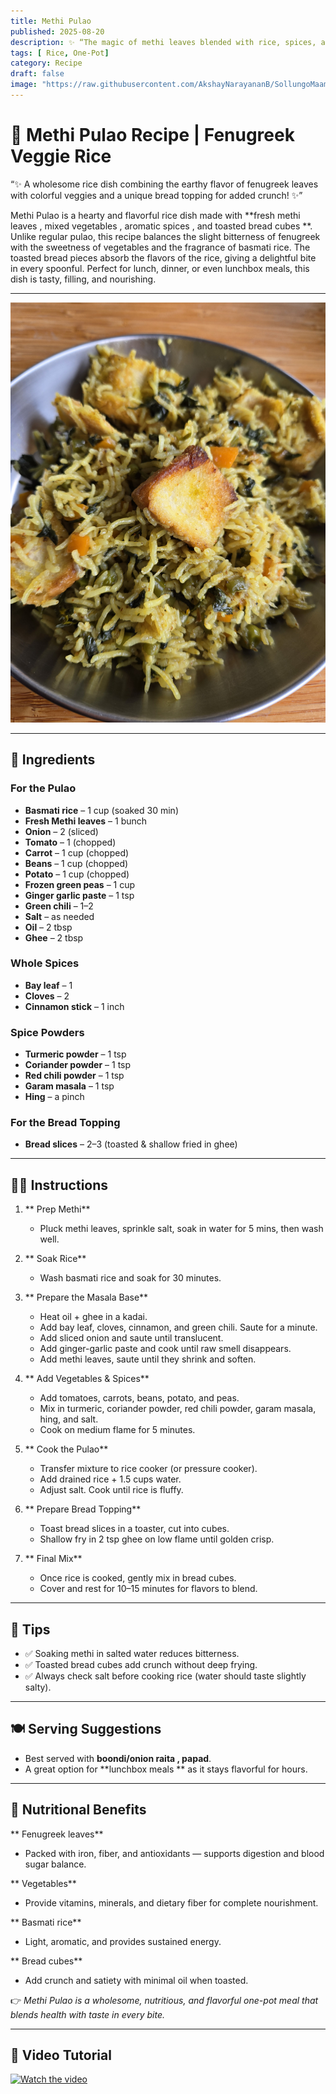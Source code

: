```yaml
---
title: Methi Pulao  
published: 2025-08-20  
description: ✨ “The magic of methi leaves blended with rice, spices, and veggies — a one-pot wonder packed with flavor and nutrition!” ✨
tags: [ Rice, One-Pot]  
category: Recipe  
draft: false  
image: "https://raw.githubusercontent.com/AkshayNarayananB/SollungoMaami/master/images/methipulao.jpg"  
---
```


# 🌿 Methi Pulao Recipe | Fenugreek Veggie Rice  

“✨ A wholesome rice dish combining the earthy flavor of fenugreek leaves with colorful veggies and a unique bread topping for added crunch! ✨”  

Methi Pulao is a hearty and flavorful rice dish made with **fresh methi leaves , mixed vegetables , aromatic spices , and toasted bread cubes **.  
Unlike regular pulao, this recipe balances the slight bitterness of fenugreek with the sweetness of vegetables and the fragrance of basmati rice. The toasted bread pieces absorb the flavors of the rice, giving a delightful bite in every spoonful. Perfect for lunch, dinner, or even lunchbox meals, this dish is tasty, filling, and nourishing. 

---

![methipulao](https://raw.githubusercontent.com/AkshayNarayananB/SollungoMaami/master/images/methipulao.jpg)  

---

## 🛒 Ingredients  

### For the Pulao  
-  **Basmati rice** – 1 cup (soaked 30 min)  
-  **Fresh Methi leaves** – 1 bunch  
-  **Onion** – 2 (sliced)  
-  **Tomato** – 1 (chopped)  
-  **Carrot** – 1 cup (chopped)  
-  **Beans** – 1 cup (chopped)  
-  **Potato** – 1 cup (chopped)  
-  **Frozen green peas** – 1 cup  
-  **Ginger garlic paste** – 1 tsp  
-  **Green chili** – 1–2  
-  **Salt** – as needed  
-  **Oil** – 2 tbsp  
-  **Ghee** – 2 tbsp  

### Whole Spices  
-  **Bay leaf** – 1  
-  **Cloves** – 2  
-  **Cinnamon stick** – 1 inch  

### Spice Powders  
-  **Turmeric powder** – 1 tsp  
-  **Coriander powder** – 1 tsp  
-  **Red chili powder** – 1 tsp  
-  **Garam masala** – 1 tsp  
-  **Hing** – a pinch  

### For the Bread Topping  
-  **Bread slices** – 2–3 (toasted & shallow fried in ghee)  

---

## 👩‍🍳 Instructions  

1. ** Prep Methi**  
   - Pluck methi leaves, sprinkle salt, soak in water for 5 mins, then wash well.  

2. ** Soak Rice**  
   - Wash basmati rice and soak for 30 minutes.  

3. ** Prepare the Masala Base**  
   - Heat oil + ghee in a kadai.  
   - Add bay leaf, cloves, cinnamon, and green chili. Saute for a minute.  
   - Add sliced onion and saute until translucent.  
   - Add ginger-garlic paste and cook until raw smell disappears.  
   - Add methi leaves, saute until they shrink and soften.  

4. ** Add Vegetables & Spices**  
   - Add tomatoes, carrots, beans, potato, and peas.  
   - Mix in turmeric, coriander powder, red chili powder, garam masala, hing, and salt.  
   - Cook on medium flame for 5 minutes.  

5. ** Cook the Pulao**  
   - Transfer mixture to rice cooker (or pressure cooker).  
   - Add drained rice + 1.5 cups water.  
   - Adjust salt. Cook until rice is fluffy.  

6. ** Prepare Bread Topping**  
   - Toast bread slices in a toaster, cut into cubes.  
   - Shallow fry in 2 tsp ghee on low flame until golden crisp.  

7. ** Final Mix**  
   - Once rice is cooked, gently mix in bread cubes.  
   - Cover and rest for 10–15 minutes for flavors to blend.  

---

## 🌟 Tips  

- ✅ Soaking methi in salted water reduces bitterness.  
- ✅ Toasted bread cubes add crunch without deep frying.  
- ✅ Always check salt before cooking rice (water should taste slightly salty).  

---

## 🍽️ Serving Suggestions  

- Best served with **boondi/onion raita , papad**.  
- A great option for **lunchbox meals ** as it stays flavorful for hours.  

---

## 💪 Nutritional Benefits  

** Fenugreek leaves**  
- Packed with iron, fiber, and antioxidants — supports digestion and blood sugar balance.  

** Vegetables**  
- Provide vitamins, minerals, and dietary fiber for complete nourishment.  

** Basmati rice**  
- Light, aromatic, and provides sustained energy.  

** Bread cubes**  
- Add crunch and satiety with minimal oil when toasted.  

👉 *Methi Pulao is a wholesome, nutritious, and flavorful one-pot meal that blends health with taste in every bite.*  

---

## 🎥 Video Tutorial  

[![Watch the video](https://img.youtube.com/vi/VIDEO_ID/0.jpg)]()  
